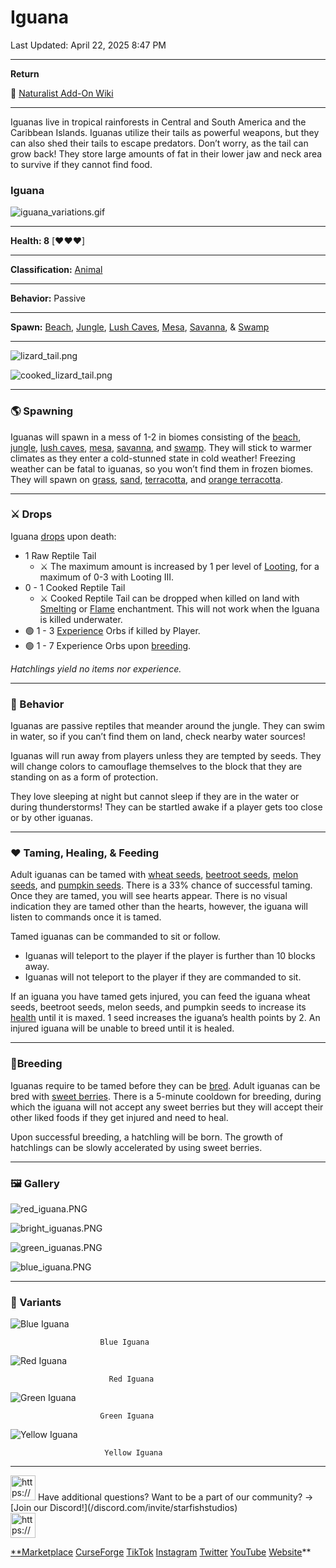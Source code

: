 # Iguana

Last Updated: April 22, 2025 8:47 PM

---

**Return**

🐻 [Naturalist Add-On Wiki](/www.notion.so/1a7a9a61c3f1800c8e32e893d6e7f430?pvs=21)

---

Iguanas live in tropical rainforests in Central and South America and the Caribbean Islands. Iguanas utilize their tails as powerful weapons, but they can also shed their tails to escape predators. Don’t worry, as the tail can grow back! They store large amounts of fat in their lower jaw and neck area to survive if they cannot find food. 

<aside>

### **Iguana**

![iguana_variations.gif](iguana_variations.gif)

---

**Health: 8** [♥️♥️♥️]

---

**Classification:** [Animal](/minecraft.fandom.com/wiki/Animal)

---

**Behavior:** Passive

---

**Spawn:** [Beach](/minecraft.wiki/w/Beach), [Jungle](/minecraft.wiki/w/Jungle), [Lush Caves](/minecraft.wiki/w/Lush_Caves), [Mesa](/minecraft.wiki/w/Badlands), [Savanna](/minecraft.wiki/w/Savanna), & [Swamp](/minecraft.wiki/w/Swamp)

---

![lizard_tail.png](lizard_tail.png)

![cooked_lizard_tail.png](cooked_lizard_tail.png)

</aside>

---

### 🌎 Spawning

Iguanas will spawn in a mess of 1-2 in biomes consisting of the [beach](/minecraft.wiki/w/Beach), [jungle](/minecraft.wiki/w/Jungle), [lush caves](/minecraft.wiki/w/Lush_Caves), [mesa](/minecraft.wiki/w/Badlands), [savanna](/minecraft.wiki/w/Savanna), and [swamp](/minecraft.wiki/w/Swamp). They will stick to warmer climates as they enter a cold-stunned state in cold weather! Freezing weather can be fatal to iguanas, so you won’t find them in frozen biomes. They will spawn on [grass](/minecraft.fandom.com/wiki/Grass_Block), [sand](/minecraft.wiki/w/Sand), [terracotta](/minecraft.wiki/w/Terracotta), and [orange terracotta](/minecraft.wiki/w/Stained_Terracotta#Orange). 

---

### ⚔️ Drops

Iguana [drops](/minecraft.fandom.com/wiki/Drops) upon death:

- 1 Raw Reptile Tail
    - ⚔️ The maximum amount is increased by 1 per level of [Looting](/minecraft.fandom.com/wiki/Looting), for a maximum of 0-3 with Looting III.
- 0 - 1 Cooked Reptile Tail
    - ⚔️ Cooked Reptile Tail can be dropped when killed on land with [Smelting](/minecraft.fandom.com/wiki/Fire_Aspect) or [Flame](/minecraft.fandom.com/wiki/Flame) enchantment. This will not work when the Iguana is killed underwater.
- 🟢 1 - 3 [Experience](/minecraft.fandom.com/wiki/Experience) Orbs if killed by Player.
- 🟢 1 - 7 Experience Orbs upon [breeding](/minecraft.fandom.com/wiki/Breeding).

*Hatchlings yield no items nor experience.*

---

### 🧠 Behavior

Iguanas are passive reptiles that meander around the jungle. They can swim in water, so if you can’t find them on land, check nearby water sources!

Iguanas will run away from players unless they are tempted by seeds. They will change colors to camouflage themselves to the block that they are standing on as a form of protection.

They love sleeping at night but cannot sleep if they are in the water or during thunderstorms! They can be startled awake if a player gets too close or by other iguanas.

---

### ❤️ Taming, Healing, & Feeding

Adult iguanas can be tamed with [wheat seeds](/minecraft.wiki/w/Wheat_Seeds), [beetroot seeds](/minecraft.wiki/w/Beetroot_Seeds), [melon seeds](/minecraft.wiki/w/Melon_Seeds), and [pumpkin seeds](/minecraft.wiki/w/Pumpkin_Seeds). There is a 33% chance of successful taming. Once they are tamed, you will see hearts appear. There is no visual indication they are tamed other than the hearts, however, the iguana will listen to commands once it is tamed.

Tamed iguanas can be commanded to sit or follow.

- Iguanas will teleport to the player if the player is further than 10 blocks away.
- Iguanas will not teleport to the player if they are commanded to sit.

If an iguana you have tamed gets injured, you can feed the iguana wheat seeds, beetroot seeds, melon seeds, and pumpkin seeds to increase its [health](/minecraft.fandom.com/wiki/Health) until it is maxed. 1 seed increases the iguana’s health points by 2. An injured iguana will be unable to breed until it is healed.

---

### 🥚Breeding

Iguanas require to be tamed before they can be [bred](/minecraft.fandom.com/wiki/Breeding). Adult iguanas can be bred with [sweet berries](/minecraft.wiki/w/Sweet_Berries). There is a 5-minute cooldown for breeding, during which the iguana will not accept any sweet berries but they will accept their other liked foods if they get injured and need to heal.

Upon successful breeding, a hatchling will be born. The growth of hatchlings can be slowly accelerated by using sweet berries.

---

### 🖼️ Gallery

![red_iguana.PNG](red_iguana.png)

![bright_iguanas.PNG](bright_iguanas.png)

![green_iguanas.PNG](green_iguanas.png)

![blue_iguana.PNG](blue_iguana.png)

---

### 🎨 Variants

![                        Blue Iguana](iguana_blue.gif)

                        Blue Iguana

![                          Red Iguana](iguana.gif)

                          Red Iguana

![                        Green Iguana](iguana_green.gif)

                        Green Iguana

![                         Yellow Iguana](iguana_yellow.gif)

                         Yellow Iguana

---

<aside>
<img src="https://www.notion.so/icons/headset_red.svg" alt="https://www.notion.so/icons/headset_red.svg" width="40px" /> Have additional questions? Want to be a part of our community? → [Join our Discord!](/discord.com/invite/starfishstudios)

</aside>

<aside>
<img src="https://www.notion.so/icons/star_red.svg" alt="https://www.notion.so/icons/star_red.svg" width="40px" />

[**Marketplace](/www.minecraft.net/en-us/marketplace/creator?name=Starfish%20Studios)      [CurseForge](/www.curseforge.com/members/starfish_studios/projects)      [TikTok](/www.tiktok.com/@starfishstudios)      [Instagram](/www.instagram.com/starfishstudiosinc/)      [Twitter](/twitter.com/starfishstudios)      [YouTube](/www.youtube.com/@starfishstudios)      [Website](/starfish-studios.com/)**

</aside>
